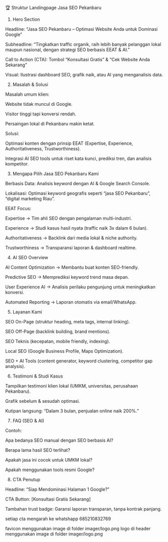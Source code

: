 🏆 Struktur Landingpage Jasa SEO Pekanbaru
1. Hero Section

Headline: “Jasa SEO Pekanbaru – Optimasi Website Anda untuk Dominasi Google”

Subheadline: “Tingkatkan traffic organik, raih lebih banyak pelanggan lokal maupun nasional, dengan strategi SEO berbasis EEAT & AI.”

Call to Action (CTA): Tombol “Konsultasi Gratis” & “Cek Website Anda Sekarang”

Visual: Ilustrasi dashboard SEO, grafik naik, atau AI yang menganalisis data.

2. Masalah & Solusi

Masalah umum klien:

Website tidak muncul di Google.

Visitor tinggi tapi konversi rendah.

Persaingan lokal di Pekanbaru makin ketat.

Solusi:

Optimasi konten dengan prinsip EEAT (Expertise, Experience, Authoritativeness, Trustworthiness).

Integrasi AI SEO tools untuk riset kata kunci, prediksi tren, dan analisis kompetitor.

3. Mengapa Pilih Jasa SEO Pekanbaru Kami

Berbasis Data: Analisis keyword dengan AI & Google Search Console.

Lokalisasi: Optimasi keyword geografis seperti “jasa SEO Pekanbaru”, “digital marketing Riau”.

EEAT Focus:

Expertise → Tim ahli SEO dengan pengalaman multi-industri.

Experience → Studi kasus hasil nyata (traffic naik 3x dalam 6 bulan).

Authoritativeness → Backlink dari media lokal & niche authority.

Trustworthiness → Transparansi laporan & dashboard realtime.

4. AI SEO Overview

AI Content Optimization → Membantu buat konten SEO-friendly.

Predictive SEO → Memprediksi keyword trend masa depan.

User Experience AI → Analisis perilaku pengunjung untuk meningkatkan konversi.

Automated Reporting → Laporan otomatis via email/WhatsApp.

5. Layanan Kami

SEO On-Page (struktur heading, meta tags, internal linking).

SEO Off-Page (backlink building, brand mentions).

SEO Teknis (kecepatan, mobile friendly, indexing).

Local SEO (Google Business Profile, Maps Optimization).

SEO + AI Tools (content generator, keyword clustering, competitor gap analysis).

6. Testimoni & Studi Kasus

Tampilkan testimoni klien lokal (UMKM, universitas, perusahaan Pekanbaru).

Grafik sebelum & sesudah optimasi.

Kutipan langsung: “Dalam 3 bulan, penjualan online naik 200%.”

7. FAQ (SEO & AI)

Contoh:

Apa bedanya SEO manual dengan SEO berbasis AI?

Berapa lama hasil SEO terlihat?

Apakah jasa ini cocok untuk UMKM lokal?

Apakah menggunakan tools resmi Google?

8. CTA Penutup

Headline: “Siap Mendominasi Halaman 1 Google?”

CTA Button: [Konsultasi Gratis Sekarang]

Tambahan trust badge: Garansi laporan transparan, tanpa kontrak panjang.

setiap cta mengarah ke whatshapp 685210832769

favicon menggunakan image di folder imager/logo.png
logo di header menggunakan image di folder imager/logo.png